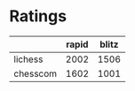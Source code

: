 # Ratings

|          | rapid | blitz |
|----------|-------|-------|
| lichess  | 2002 | 1506 |
| chesscom | 1602 | 1001 |
